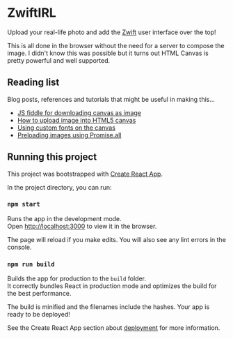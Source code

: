 # ZwiftIRL

Upload your real-life photo and add the [Zwift](https://www.zwift.com) user interface over the top!

This is all done in the browser without the need for a server to compose the image. I didn't know this was possible but it turns out HTML Canvas is pretty powerful and well supported.

## Reading list

Blog posts, references and tutorials that might be useful in making this...

+ [JS fiddle for downloading canvas as image](https://jsfiddle.net/user2314737/28wqq1gu/)
+ [How to upload image into HTML5 canvas](https://stackoverflow.com/questions/10906734/how-to-upload-image-into-html5-canvas)
+ [Using custom fonts on the canvas](https://stackoverflow.com/questions/2756575/drawing-text-to-canvas-with-font-face-does-not-work-at-the-first-time)
+ [Preloading images using Promise.all](https://jack72828383883.medium.com/how-to-preload-images-into-cache-in-react-js-ff1642708240)


## Running this project

This project was bootstrapped with [Create React App](https://github.com/facebook/create-react-app).

In the project directory, you can run:

### `npm start`

Runs the app in the development mode.\
Open [http://localhost:3000](http://localhost:3000) to view it in the browser.

The page will reload if you make edits. You will also see any lint errors in the console.

### `npm run build`

Builds the app for production to the `build` folder.\
It correctly bundles React in production mode and optimizes the build for the best performance.

The build is minified and the filenames include the hashes. Your app is ready to be deployed!

See the Create React App section about [deployment](https://facebook.github.io/create-react-app/docs/deployment) for more information.
